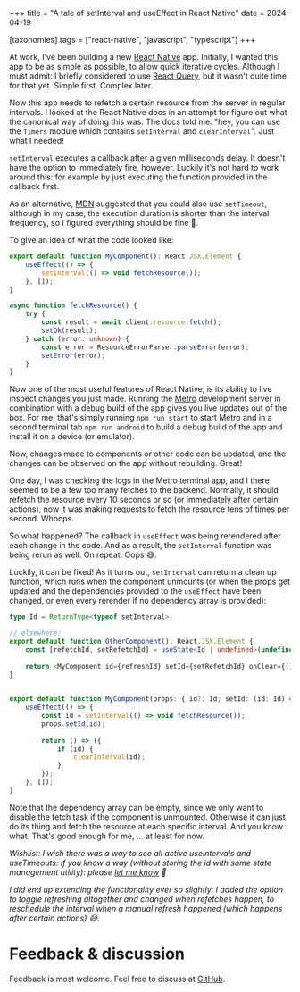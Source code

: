 +++
title = "A tale of setInterval and useEffect in React Native"
date = 2024-04-19

[taxonomies]
tags = ["react-native", "javascript", "typescript"]
+++

At work, I've been building a new [React Native](https://reactnative.dev) app.  Initially, I wanted this app to be as simple
as possible, to allow quick iterative cycles. Although I must admit: I briefly considered to use [React Query](https://tanstack.com/query/v3/docs/framework/react/react-native),
but it wasn't quite time for that yet. Simple first. Complex later.

Now this app needs to refetch a certain resource from the server in regular intervals. I looked at the React Native
docs in an attempt for figure out what the canonical way of doing this was. The docs told me: "hey, you can use
the `Timers` module which contains `setInterval` and `clearInterval`". Just what I needed!

`setInterval` executes a callback after a given milliseconds delay. It doesn't have the option to
immediately fire, however. Luckily it's not hard to work around this: for example by
just executing the function provided in the callback first.

As an alternative, [MDN](https://developer.mozilla.org/en-US/docs/Web/API/setInterval#ensure_that_execution_duration_is_shorter_than_interval_frequency) 
suggested that you could also use `setTimeout`, although in my case, the execution duration is shorter than the interval
frequency, so I figured everything should be fine 🤞.

To give an idea of what the code looked like:

```typescript
export default function MyComponent(): React.JSX.Element {
    useEffect(() => {
        setInterval(() => void fetchResource());
    }, []);
}

async function fetchResource() {
    try {
        const result = await client.resource.fetch();
        setOk(result);
    } catch (error: unknown) {
        const error = ResourceErrorParser.parseError(error);
        setError(error);
    }
} 
```

Now one of the most useful features of React Native, is its ability to live inspect changes you just made.
Running the [Metro](https://metrobundler.dev) development server in combination with a debug build of the app gives you
live updates out of the box. For me, that's simply running `npm run start` to start Metro and in a second
terminal tab `npm run android` to build a debug build of the app and install it on a device (or emulator).

Now, changes made to components or other code can be updated, and the changes can be observed on the app without
rebuilding. Great!

One day, I was checking the logs in the Metro terminal app, and I there seemed to be a few too many fetches to the backend.
Normally, it should refetch the resource every 10 seconds or so (or immediately after certain actions), now it was
making requests to fetch the resource tens of times per second. Whoops.

So what happened? The callback in `useEffect` was being rerendered after each change in the code. And as a result, the
`setInterval` function was being rerun as well. On repeat. Oops 😅.

Luckily, it can be fixed! As it turns out, `setInterval` can return a clean up function, which runs when the component
unmounts (or when the props get updated and the dependencies provided to the `useEffect` have been changed, or even every rerender
if no dependency array is provided):

```typescript
type Id = ReturnType<typeof setInterval>;

// elsewhere:
export default function OtherComponent(): React.JSX.Element {
    const [refetchId, setRefetchId] = useState<Id | undefined>(undefined);
    
    return <MyComponent id={refreshId} setId={setRefetchId} onClear={() => setRefetchId(undefined)} />;
}
 

export default function MyComponent(props: { id?: Id; setId: (id: Id) => void; onClear: () => void;  }): React.JSX.Element {
    useEffect(() => {
        const id = setInterval(() => void fetchResource());
        props.setId(id);
        
        return () => ({
            if (id) {
                clearInterval(id);        
            }
        });
    }, []);
}
```

Note that the dependency array can be empty, since we only want to disable the fetch task if the component is unmounted.
Otherwise it can just do its thing and fetch the resource at each specific interval. And you know what. That's good
enough for me, ... at least for now.

_Wishlist: I wish there was a way to see all active useIntervals and useTimeouts: if you know a way (without storing the
id with some state management utility): please [let me know]((https://github.com/foresterre/foresterre.github.io/discussions)) 🙏_

_I did end up extending the functionality ever so slightly: I added the option to toggle refreshing altogether and changed when refetches happen,
to reschedule the interval when a manual refresh happened (which happens after certain actions) 😅._

# Feedback & discussion

Feedback is most welcome. Feel free to discuss at [GitHub](https://github.com/foresterre/foresterre.github.io/discussions).
